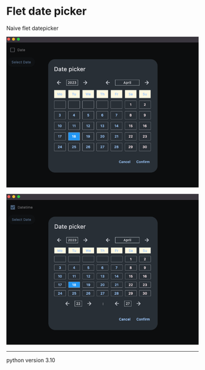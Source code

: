 # Flet date picker
 
Naive flet datepicker

![date picker](assets/datepicker.png)

![datetime picker](assets/datetimepicker.png)

---

python version 3.10